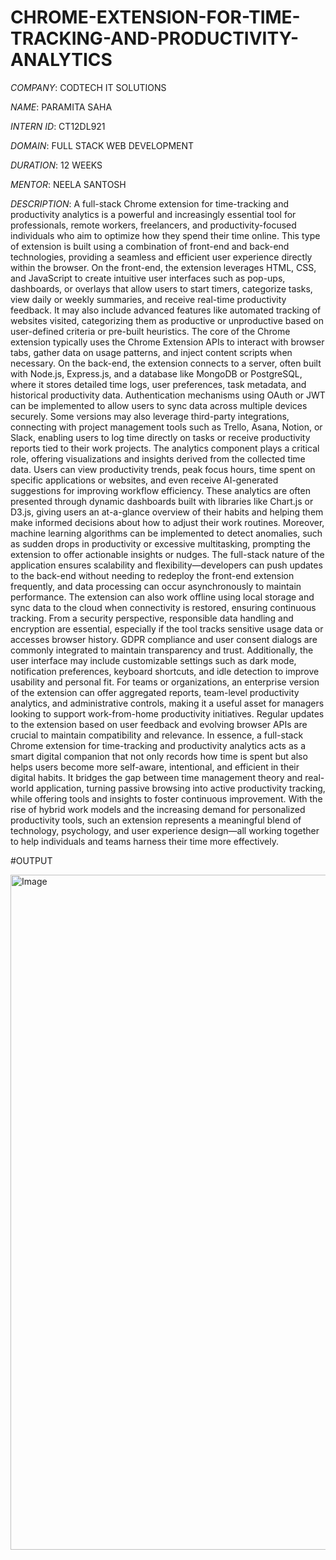 # CHROME-EXTENSION-FOR-TIME-TRACKING-AND-PRODUCTIVITY-ANALYTICS

*COMPANY*: CODTECH IT SOLUTIONS

*NAME*: PARAMITA SAHA

*INTERN ID*: CT12DL921

*DOMAIN*: FULL STACK WEB DEVELOPMENT

*DURATION*: 12 WEEKS

*MENTOR*: NEELA SANTOSH

*DESCRIPTION*: A full-stack Chrome extension for time-tracking and productivity analytics is a powerful and increasingly essential tool for professionals, remote workers, freelancers, and productivity-focused individuals who aim to optimize how they spend their time online. This type of extension is built using a combination of front-end and back-end technologies, providing a seamless and efficient user experience directly within the browser. On the front-end, the extension leverages HTML, CSS, and JavaScript to create intuitive user interfaces such as pop-ups, dashboards, or overlays that allow users to start timers, categorize tasks, view daily or weekly summaries, and receive real-time productivity feedback. It may also include advanced features like automated tracking of websites visited, categorizing them as productive or unproductive based on user-defined criteria or pre-built heuristics. The core of the Chrome extension typically uses the Chrome Extension APIs to interact with browser tabs, gather data on usage patterns, and inject content scripts when necessary. On the back-end, the extension connects to a server, often built with Node.js, Express.js, and a database like MongoDB or PostgreSQL, where it stores detailed time logs, user preferences, task metadata, and historical productivity data. Authentication mechanisms using OAuth or JWT can be implemented to allow users to sync data across multiple devices securely. Some versions may also leverage third-party integrations, connecting with project management tools such as Trello, Asana, Notion, or Slack, enabling users to log time directly on tasks or receive productivity reports tied to their work projects. The analytics component plays a critical role, offering visualizations and insights derived from the collected time data. Users can view productivity trends, peak focus hours, time spent on specific applications or websites, and even receive AI-generated suggestions for improving workflow efficiency. These analytics are often presented through dynamic dashboards built with libraries like Chart.js or D3.js, giving users an at-a-glance overview of their habits and helping them make informed decisions about how to adjust their work routines. Moreover, machine learning algorithms can be implemented to detect anomalies, such as sudden drops in productivity or excessive multitasking, prompting the extension to offer actionable insights or nudges. The full-stack nature of the application ensures scalability and flexibility—developers can push updates to the back-end without needing to redeploy the front-end extension frequently, and data processing can occur asynchronously to maintain performance. The extension can also work offline using local storage and sync data to the cloud when connectivity is restored, ensuring continuous tracking. From a security perspective, responsible data handling and encryption are essential, especially if the tool tracks sensitive usage data or accesses browser history. GDPR compliance and user consent dialogs are commonly integrated to maintain transparency and trust. Additionally, the user interface may include customizable settings such as dark mode, notification preferences, keyboard shortcuts, and idle detection to improve usability and personal fit. For teams or organizations, an enterprise version of the extension can offer aggregated reports, team-level productivity analytics, and administrative controls, making it a useful asset for managers looking to support work-from-home productivity initiatives. Regular updates to the extension based on user feedback and evolving browser APIs are crucial to maintain compatibility and relevance. In essence, a full-stack Chrome extension for time-tracking and productivity analytics acts as a smart digital companion that not only records how time is spent but also helps users become more self-aware, intentional, and efficient in their digital habits. It bridges the gap between time management theory and real-world application, turning passive browsing into active productivity tracking, while offering tools and insights to foster continuous improvement. With the rise of hybrid work models and the increasing demand for personalized productivity tools, such an extension represents a meaningful blend of technology, psychology, and user experience design—all working together to help individuals and teams harness their time more effectively.

#OUTPUT

<img width="1920" height="1080" alt="Image" src="https://github.com/user-attachments/assets/ff0248d8-3d59-419a-92ae-2ebf0b1846e1" />
